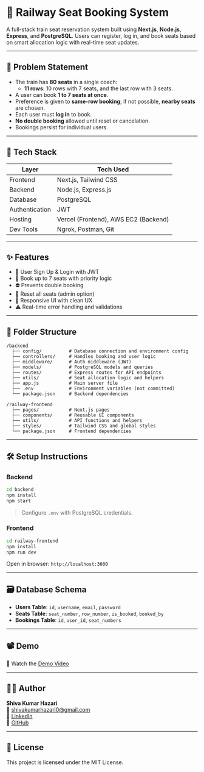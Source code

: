 # 🚆 Railway Seat Booking System

A full-stack train seat reservation system built using **Next.js**, **Node.js**, **Express**, and **PostgreSQL**. Users can register, log in, and book seats based on smart allocation logic with real-time seat updates.

---

## 🧠 Problem Statement

- The train has **80 seats** in a single coach:
  - **11 rows**: 10 rows with 7 seats, and the last row with 3 seats.
- A user can book **1 to 7 seats at once**.
- Preference is given to **same-row booking**; if not possible, **nearby seats** are chosen.
- Each user must **log in** to book.
- **No double booking** allowed until reset or cancelation.
- Bookings persist for individual users.

---

## 🚀 Tech Stack

| Layer        | Tech Used                  |
|--------------|----------------------------|
| Frontend     | Next.js, Tailwind CSS      |
| Backend      | Node.js, Express.js        |
| Database     | PostgreSQL                 |
| Authentication | JWT                      |
| Hosting      | Vercel (Frontend), AWS EC2 (Backend) |
| Dev Tools    | Ngrok, Postman, Git        |

---

## ✨ Features

- 👤 User Sign Up & Login with JWT
- 📌 Book up to 7 seats with priority logic
- ⛔ Prevents double booking
- 🔁 Reset all seats (admin option)
- 🎯 Responsive UI with clean UX
- ⚠️ Real-time error handling and validations

---

## 📁 Folder Structure

```
/backend
  ├── config/          # Database connection and environment config
  ├── controllers/     # Handles booking and user logic
  ├── middleware/      # Auth middleware (JWT)
  ├── models/          # PostgreSQL models and queries
  ├── routes/          # Express routes for API endpoints
  ├── utils/           # Seat allocation logic and helpers
  ├── app.js           # Main server file
  ├── .env             # Environment variables (not committed)
  └── package.json     # Backend dependencies

/railway-frontend
  ├── pages/           # Next.js pages
  ├── components/      # Reusable UI components
  ├── utils/           # API functions and helpers
  ├── styles/          # Tailwind CSS and global styles
  └── package.json     # Frontend dependencies
```

---

## 🛠️ Setup Instructions

### Backend

```bash
cd backend
npm install
npm start
```

> Configure `.env` with PostgreSQL credentials.

### Frontend

```bash
cd railway-frontend
npm install
npm run dev
```

Open in browser: `http://localhost:3000`

---

## 🗃️ Database Schema

- **Users Table**: `id`, `username`, `email`, `password`
- **Seats Table**: `seat_number`, `row_number`, `is_booked`, `booked_by`
- **Bookings Table**: `id`, `user_id`, `seat_numbers`

---

## 📽️ Demo

🎥 Watch the [Demo Video](https://drive.google.com/file/d/15m_qcu5KQsYNJbKOB4rEywz21tmc7bmq/view?usp=drive_link)

---

## 🙋‍♂️ Author

**Shiva Kumar Hazari**  
📧 shivakumarhazari0@gmail.com  
🔗 [LinkedIn](https://linkedin.com/in/hazarishiva)  
🐙 [GitHub](https://github.com/Shiva-code-code)

---

## 📄 License

This project is licensed under the MIT License.

